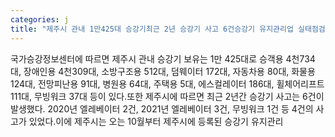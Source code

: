 ```yaml
---
categories: j
title: "제주시 관내 1만425대 승강기최근 2년 승강기 사고 6건승강기 유지관리업 실태점검 실시"
---
```

국가승강정보센터에 따르면 제주시 관내 승강기 보유는 1만 425대로 승객용 4천734대, 장애인용 4천309대, 소방구조용 512대, 덤웨이터 172대, 자동차용 80대, 화물용 124대, 전망피난용 91대, 병원용 64대, 주택용 5대, 에스컬레이터 186대, 휠체어리프트 111대, 무빙워크 37대 등이 있다.또한 제주시에 따르면 최근 2년간 승강기 사고는 6건이 발생했다. 2020년 엘레베이터 2건, 2021년 엘레베이터 3건, 무빙워크 1건 등 4건의 사고가 있었다.이에 제주시는 오는 10월부터 제주시에 등록된 승강기 유지관리